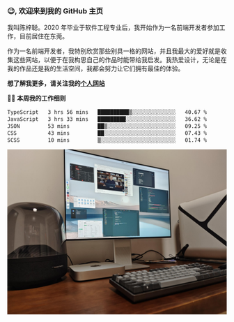 ### 😉, 欢迎来到我的 GitHub 主页

我叫陈梓聪。2020 年毕业于软件工程专业后，我开始作为一名前端开发者参加工作，目前居住在东莞。

作为一名前端开发者，我特别欣赏那些别具一格的网站，并且我最大的爱好就是收集这些网站，以便于在我构思自己的作品时能带给我启发。我热爱设计，无论是在我的作品还是我的生活空间，我都会努力让它们拥有最佳的体验。

**想了解我更多，请关注我的[个人网站](https://leoku.top)**

🧑‍💻 **本周我的工作细则**
<!--START_SECTION:waka-->
```text
TypeScript   3 hrs 56 mins   ██████████▒░░░░░░░░░░░░░░   40.67 % 
JavaScript   3 hrs 33 mins   █████████░░░░░░░░░░░░░░░░   36.62 % 
JSON         53 mins         ██▒░░░░░░░░░░░░░░░░░░░░░░   09.25 % 
CSS          43 mins         ██░░░░░░░░░░░░░░░░░░░░░░░   07.43 % 
SCSS         10 mins         ▒░░░░░░░░░░░░░░░░░░░░░░░░   01.74 % 
```
<!--END_SECTION:waka-->

![desktop](./mine.jpg)
